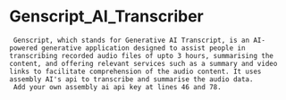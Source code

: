 # Genscript_AI_Transcriber
     Genscript, which stands for Generative AI Transcript, is an AI-powered generative application designed to assist people in transcribing recorded audio files of upto 3 hours, summarising the content, and offering relevant services such as a summary and video links to facilitate comprehension of the audio content. It uses assembly AI's api to transcribe and summarise the audio data. 
     Add your own assembly ai api key at lines 46 and 78.
